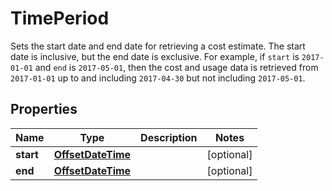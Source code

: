 

# TimePeriod

Sets the start date and end date for retrieving a cost estimate. The start date is inclusive, but the end date is exclusive. For example, if <code>start</code> is <code>2017-01-01</code> and <code>end</code> is <code>2017-05-01</code>, then the cost and usage data is retrieved from <code>2017-01-01</code> up to and including <code>2017-04-30</code> but not including <code>2017-05-01</code>.

## Properties

| Name | Type | Description | Notes |
|------------ | ------------- | ------------- | -------------|
|**start** | [**OffsetDateTime**](OffsetDateTime.md) |  |  [optional] |
|**end** | [**OffsetDateTime**](OffsetDateTime.md) |  |  [optional] |



